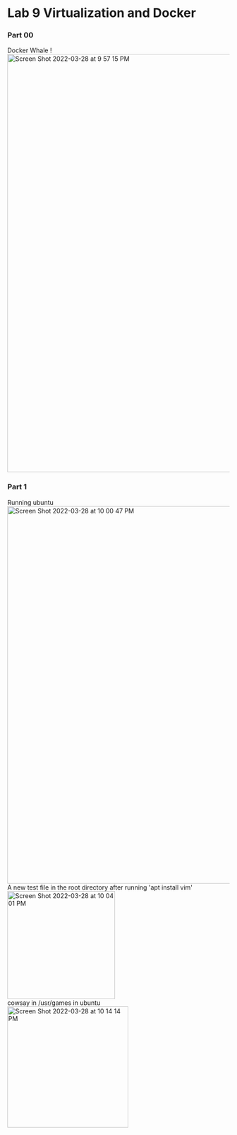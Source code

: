 # Lab 9 Virtualization and Docker

### Part 00
Docker Whale ! <br />
<img width="946" alt="Screen Shot 2022-03-28 at 9 57 15 PM" src="https://user-images.githubusercontent.com/50917542/160517077-4a632a38-872c-482e-8133-262bddffb091.png"> <br />
### Part 1
Running ubuntu <br />
<img width="854" alt="Screen Shot 2022-03-28 at 10 00 47 PM" src="https://user-images.githubusercontent.com/50917542/160517467-9caab065-8734-4f74-ac57-ca4727fe3853.png">
 <br />
 A new test file in the root directory after running 'apt install vim' <br />
<img width="244" alt="Screen Shot 2022-03-28 at 10 04 01 PM" src="https://user-images.githubusercontent.com/50917542/160517824-798d596c-b504-45c6-baef-67d3fb9eb76d.png">
<br />
cowsay in /usr/games in ubuntu <br />
<img width="274" alt="Screen Shot 2022-03-28 at 10 14 14 PM" src="https://user-images.githubusercontent.com/50917542/160519019-bf3f91d0-b893-48a8-98ae-ed7352646886.png">
<br />
